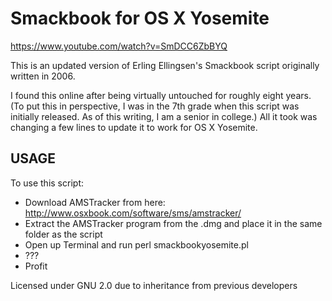 Smackbook for OS X Yosemite
==================

https://www.youtube.com/watch?v=SmDCC6ZbBYQ

This is an updated version of Erling Ellingsen's Smackbook script originally written in 2006.

I found this online after being virtually untouched for roughly eight years. (To put this in perspective, I was in the 7th grade when this script was initially released. As of this writing, I am a senior in college.) All it took was changing a few lines to update it to work for OS X Yosemite.

USAGE
---------------

To use this script:

* Download AMSTracker from here: http://www.osxbook.com/software/sms/amstracker/
* Extract the AMSTracker program from the .dmg and place it in the same folder as the script
* Open up Terminal and run
    perl smackbookyosemite.pl
* ???
* Profit

Licensed under GNU 2.0 due to inheritance from previous developers
